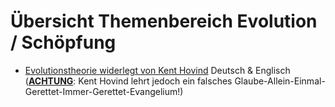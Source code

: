 ﻿<!--t Evolution kontra Schöpfung t-->
<!--d  d-->

# Übersicht Themenbereich Evolution / Schöpfung
- [Evolutionstheorie widerlegt von Kent Hovind](evolution-schoepfung/kent-hovind-videos) Deutsch & Englisch (<u>**ACHTUNG**</u>: Kent Hovind lehrt jedoch ein falsches Glaube-Allein-Einmal-Gerettet-Immer-Gerettet-Evangelium!)